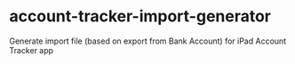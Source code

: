 account-tracker-import-generator
================================

Generate import file (based on export from Bank Account) for iPad Account Tracker app